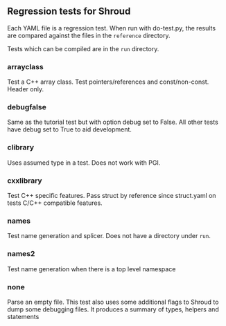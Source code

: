 
## Regression tests for Shroud

Each YAML file is a regression test.
When run with do-test.py, the results are compared against the 
files in the `reference` directory.

Tests which can be compiled are in the `run` directory.

### arrayclass

Test a C++ array class.  Test pointers/references and const/non-const.
Header only.

### debugfalse

Same as the tutorial test but with option debug set to False.
All other tests have debug set to True to aid development.

### clibrary

Uses assumed type in a test.  Does not work with PGI.

### cxxlibrary

Test C++ specific features.
Pass struct by reference since struct.yaml on tests C/C++ compatible features.

### names

Test name generation and splicer.
Does not have a directory under ``run``.

### names2

Test name generation when there is a top level namespace

### none

Parse an empty file.  This test also uses some additional flags to
Shroud to dump some debugging files. It produces a summary of types,
helpers and statements
